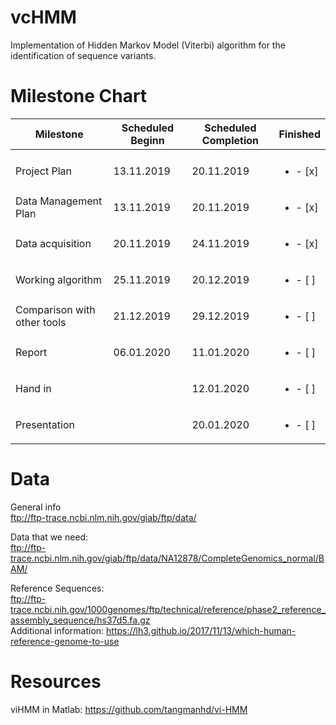 # vcHMM

Implementation of Hidden Markov Model (Viterbi) algorithm for the identification of sequence variants.


# Milestone Chart

| Milestone | Scheduled Beginn | Scheduled Completion | Finished |
|-----------|-|----------------------|----------|
|           ||                     |          |
|Project Plan                      |13.11.2019  | 20.11.2019 |<ul><li>- [x] </li></ul> |
|Data Management Plan              |13.11.2019  | 20.11.2019 |<ul><li>- [x] </li></ul> |
|Data acquisition                  |20.11.2019  | 24.11.2019 |<ul><li>- [x] </li></ul> |
|Working algorithm                 |25.11.2019  | 20.12.2019 |<ul><li>- [ ] </li></ul> |
|Comparison with other tools       |21.12.2019  | 29.12.2019 |<ul><li>- [ ] </li></ul> |
|Report                            |06.01.2020  | 11.01.2020 |<ul><li>- [ ] </li></ul> |
|Hand in                           |            | 12.01.2020 |<ul><li>- [ ] </li></ul> |
|Presentation                      |            | 20.01.2020 |<ul><li>- [ ] </li></ul> |


# Data
General info <br>
ftp://ftp-trace.ncbi.nlm.nih.gov/giab/ftp/data/

Data that we need: <br>
ftp://ftp-trace.ncbi.nlm.nih.gov/giab/ftp/data/NA12878/CompleteGenomics_normal/BAM/

Reference Sequences: <br>
ftp://ftp-trace.ncbi.nih.gov/1000genomes/ftp/technical/reference/phase2_reference_assembly_sequence/hs37d5.fa.gz <br>
Additional information: https://lh3.github.io/2017/11/13/which-human-reference-genome-to-use

# Resources
viHMM in Matlab: https://github.com/tangmanhd/vi-HMM

